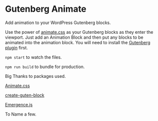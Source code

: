 # Gutenberg Animate
Add animation to your WordPress Gutenberg blocks.

Use the power of <a href="https://daneden.github.io/animate.css/" target="_blank" rel="noopener">animate.css</a> as your Gutenberg blocks as they enter the viewport.
Just add an Animation Block and then put any blocks to be animated into the animation block.
You will need to install the <a href="https://wordpress.org/plugins/gutenberg/" title="Gutenberg" target="_blank" rel="noopener">Gutenberg plugin</a> first.

`npm start` to watch the files.

`npm run build` to bundle for production.

Big Thanks to packages used.

[Animate.css](https://daneden.github.io/animate.css/)

[create-guten-block](https://github.com/ahmadawais/create-guten-block)

[Emergence.js](https://xtianmiller.github.io/emergence.js/)

To Name a few.
